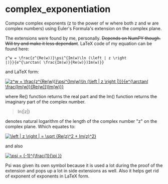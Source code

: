 # complex_exponentiation
Compute complex exponents (z to the power of w where both z and w are complex numbers) using Euler's Formula's extension on the complex plane.

The extensions were found by me, personally. <del>Depends on NumPY though. Will try and make it less dependant</del>. LaTeX code of my equation can be found here:

<code>z^w = \frac{z^{Re(w))}\psi^{Im(w)\ln (\left | z \right |)}}{e^{\arctan( \frac{Im(w)}{Re(w)})Im(w)}}</code>

and LaTeX form:

<a href="https://www.codecogs.com/eqnedit.php?latex=z^w&space;=&space;\frac{z^{Re(w))}\psi^{Im(w)\ln&space;(\left&space;|&space;z&space;\right&space;|)}}{e^{\arctan(&space;\frac{Im(w)}{Re(w)})Im(w)}}" target="_blank"><img src="https://latex.codecogs.com/gif.latex?z^w&space;=&space;\frac{z^{Re(w))}\psi^{Im(w)\ln&space;(\left&space;|&space;z&space;\right&space;|)}}{e^{\arctan(&space;\frac{Im(w)}{Re(w)})Im(w)}}" title="z^w = \frac{z^{Re(w))}\psi^{Im(w)\ln (\left | z \right |)}}{e^{\arctan( \frac{Im(w)}{Re(w)})Im(w)}}" /></a>

where Re() function returns the real part and the Im() function returns the imaginary part of the complex number.

<blockquote> ln(|z|) </blockquote> 

denotes natural logarithm of the length of the complex number "z" on the complex plane. Which equates to: 

<a href="https://www.codecogs.com/eqnedit.php?latex=\left&space;|&space;z&space;\right&space;|&space;=&space;\sqrt&space;{Re(z)^2&space;&plus;&space;Im(z)^2}" target="_blank"><img src="https://latex.codecogs.com/gif.latex?\left&space;|&space;z&space;\right&space;|&space;=&space;\sqrt&space;{Re(z)^2&space;&plus;&space;Im(z)^2}" title="\left | z \right | = \sqrt {Re(z)^2 + Im(z)^2}" /></a>

and also

<a href="https://www.codecogs.com/eqnedit.php?latex=\psi&space;=&space;(-1)^{\frac{1}{\pi&space;}}" target="_blank"><img src="https://latex.codecogs.com/gif.latex?\psi&space;=&space;(-1)^{\frac{1}{\pi&space;}}" title="\psi = (-1)^{\frac{1}{\pi }}" /></a>

Psi was given its own symbol because it is used a lot during the proof of the extension and pops up a lot in side extensions as well. Also it helps get rid of exponent of exponents in LaTeX form.


